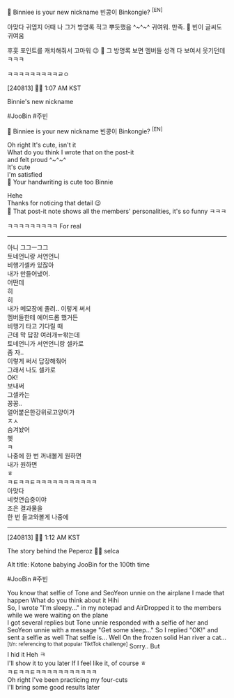 🫧 Binniee is your new nickname 빈콩이 Binkongie? <sup>[EN]</sup>

아맞다
귀엽지
어때
나 그거 방명록 적고
뿌듯했음
^~^~^
귀여워.
만족.
🫧 빈이 글씨도 귀여움

후훗
포인트를 캐치해줘서 고마워
😉
🫧 그 방명록 보면 멤버들 성격 다 보여서 웃기던데 ㅋㅋㅋ

ㅋㅋㅋㅋㅋㅋㅋㅋㅋㄹㅇ


[240813] 🐣💭 1:07 AM KST

Binnie's new nickname

#JooBin #주빈

🫧 Binniee is your new nickname 빈콩이 Binkongie? <sup>[EN]</sup>

Oh right
It's cute, isn't it  
What do you think
I wrote that on the post-it  
and felt proud
^~^~^  
It's cute  
I'm satisfied  
🫧 Your handwriting is cute too Binnie

Hehe  
Thanks for noticing that detail 
😉  
🫧 That post-it note shows all the members' personalities, it's so funny ㅋㅋㅋ

ㅋㅋㅋㅋㅋㅋㅋㅋㅋ For real



____


아니 그그ㅡ그그  
토네언니랑 서연언니  
비행기셀카 있잖아  
내가 만들어냈어.  
어떤데  
히  
히  
내가 메모장에 졸려.. 이렇게 써서  
멤버들한테 에어드롭 했거든  
비행기 타고 기다릴 때  
근데 막 답장 여러개ㅠ왂는데  
토네언니가 서연언니랑 셀카로  
좀 자..  
이렇게 써서 답장해줚어  
그래서 나도 셀카로  
OK!  
보내써  
그셀카는  
꽁꽁..  
얼어붙은한강위로고양이가  
ㅈㅅ  
숨겨놨어  
헷  
ㅋ  
나중에 한 번 꺼내볼게 원하면  
내가 원하면  
ㅎ  
ㅋㅌㅋㅋㅌㅋㅋㅋㅋㅋㅋㅋㅋㅋㅋㅋ  
아맞다  
네컷연습중이야  
조은 결과물을  
한 번 들고와볼게 나중에

---

[240813] 🐣💭 1:12 AM KST

The story behind the Peperoz 🦭🐶 selca  

Alt title: Kotone babying JooBin for the 100th time 

#JooBin #주빈

You know that selfie of Tone and SeoYeon unnie on the airplane
I made that happen
What do you think about it
Hihi    
So, I wrote "I'm sleepy..." in my notepad and AirDropped it to the members while we were waiting on the plane  
I got several replies but Tone unnie responded with a selfie of her and SeoYeon unnie with a message "Get some sleep..."
So I replied "OK!" and sent a selfie as well 
That selfie is... 
Well
On the frozen solid Han river a cat... <sup>[t/n: referencing to that popular TiktTok challenge]</sup>
Sorry..
But  
I hid it
Heh
ㅋ  
I'll show it to you later
If I feel like it, of course
ㅎ  
ㅋㅌㅋㅋㅌㅋㅋㅋㅋㅋㅋㅋㅋㅋㅋㅋ  
Oh right
I've been practicing my four-cuts  
I'll bring some good results later
